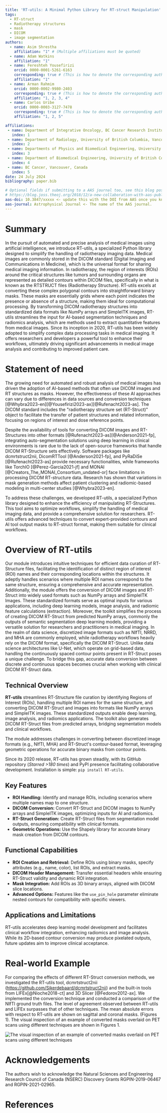 ```yaml
---
title: 'RT-utils: A Minimal Python Library for RT-struct Manipulation'
tags:
  - RT-struct
  - Radiotherapy structures
  - mask
  - DICOM
  - image segmentation 
authors:
  - name: Asim Shrestha
    affiliation: "1" # (Multiple affiliations must be quoted)
  - name: Adam Watkins
    affiliation: "1"
  - name: Fereshteh Yousefirizi
    orcid: 0000-0001-5261-6163
    corresponding: true # (This is how to denote the corresponding author)
    affiliation: "1"
  - name: Arman Rahmim
    orcid: 0000-0002-9980-2403
    corresponding: true # (This is how to denote the corresponding author)
    affiliation: "1, 2, 3, 4"
  - name: Carlos Uribe
    orcid: 0000-0003-3127-7478
    corresponding: true # (This is how to denote the corresponding author)
    affiliation: "1, 2, 5"

affiliations:
 - name: Department of Integrative Oncology, BC Cancer Research Institute, Vancouver, British Columbia, Canada
   index: 1
 - name: Department of Radiology, University of British Columbia, Vancouver, BC, Canada
   index: 2
 - name: Departments of Physics and Biomedical Engineering, University of British Columbia, Vancouver, BC, Canada
   index: 3
 - name: Department of Biomedical Engineering, University of British Columbia, Vancouver, Canada
   index: 4
 - name: BC Cancer, Vancouver, Canada
   index: 5
date: 24 July 2024
bibliography: paper.bib

# Optional fields if submitting to a AAS journal too, see this blog post:
# https://blog.joss.theoj.org/2018/12/a-new-collaboration-with-aas-publishing
aas-doi: 10.3847/xxxxx <- update this with the DOI from AAS once you know it.
aas-journal: Astrophysical Journal <- The name of the AAS journal.
---
```


# Summary

In the pursuit of automated and precise analysis of medical images using artificial intelligence, we introduce RT-utils, a specialized Python library designed to simplify the handling of radiotherapy imaging data. Medical images are commonly stored in the DICOM standard (Digital Imaging and Communications in Medicine), which is the universal format for sharing medical imaging information. In radiotherapy, the region of interests (ROIs) around the critical structures like tumors and surrounding organs are represented as detailed contours within DICOM files, specifically in what is known as the RTSTRUCT files (Radiotherapy Structure). RT-utils excels at converting these complex polygonal contours into straightforward binary masks. These masks are essentially grids where each point indicates the presence or absence of a structure, making them ideal for computational processing. By transforming DICOM radiotherapy structures into standardized data formats like NumPy arrays and SimpleITK images, RT-utils streamlines the input for AI-based segmentation techniques and radiomics analysis, which are methods used to extract quantitative features from medical images. Since its inception in 2020, RT-utils has been widely adopted to simplify complex data processing tasks in medical imaging. It offers researchers and developers a powerful tool to enhance their workflows, ultimately driving significant advancements in medical image analysis and contributing to improved patient care.

# Statement of need

The growing need for automated and robust analysis of medical images has driven the adoption of AI-based methods that often use DICOM images and RT structures as masks. However, the effectiveness of these AI approaches can vary due to differences in data sources and conversion techniques [@Whybra2023-en][@Yousefirizi2023-ax][@Rufenacht2023-as]. The DICOM standard includes the "radiotherapy structure set (RT-Struct)" object to facilitate the transfer of patient structures and related information, focusing on regions of interest and dose reference points.

Despite the availability of tools for converting DICOM images and RT-Structures into other formats [@Rufenacht2023-as][@Anderson2021-fp], integrating auto-segmentation solutions using deep learning in clinical environments is rare due to the lack of open-source frameworks that handle DICOM RT-Structure sets effectively. Software packages like dcmrtstruct2nii, DicomRTTool [@Anderson2021-fp], and PyRaDiSe [@Rufenacht2023-as] provide necessary functionalities, while frameworks like TorchIO [@Perez-Garcia2021-jf] and MONAI [@Creators_The_MONAI_Consortium_undated-or] face limitations in processing DICOM RT-structure data. Research has shown that variations in mask generation methods affect patient clustering and radiomic-based modeling in multi-center studies [@Whybra2023-en].

To address these challenges, we developed RT-utils, a specialized Python library designed to enhance the efficiency of manipulating RT-Structures. This tool aims to optimize workflows, simplify the handling of medical imaging data, and provide a comprehensive solution for researchers. RT-utils offers advanced techniques to convert expert-provided contours and AI tool output masks to RT-struct format, making them suitable for clinical workflows.

# Overview of RT-utils

Our module introduces intuitive techniques for efficient data curation of RT-Structure files, facilitating the identification of distinct region of interest (ROI) names and their corresponding locations within the structures. It adeptly handles scenarios where multiple ROI names correspond to the same structure, ensuring a comprehensive and accurate representation. Additionally, the module offers the conversion of DICOM images and RT-Struct into widely used formats such as NumPy arrays and SimpleITK Images. These standardized formats serve as optimal inputs for various applications, including deep learning models, image analysis, and radiomic feature calculations (extraction). Moreover, the toolkit simplifies the process of creating DICOM RT-Struct from predicted NumPy arrays, commonly the outputs of semantic segmentation deep learning models, providing a versatile solution for researchers and practitioners in medical imaging.
In the realm of data science, discretized image formats such as NIfTI, NRRD, and MHA are commonly employed, while radiotherapy workflows heavily rely on the DICOM format, specifically the DICOM RT-Struct. Unlike data science architectures like U-Net, which operate on grid-based data, handling the continuously spaced contour points present in RT-Struct poses a unique challenge. To bridge this gap, accurate data conversion between discrete and continuous spaces becomes crucial when working with clinical DICOM RT-Struct data.

## Technical Overview 

**RT-utils** streamlines RT-Structure file curation by identifying Regions of Interest (ROIs), handling multiple ROI names for the same structure, and converting DICOM RT-Struct and images into formats like NumPy arrays and SimpleITK images. These standardized outputs enable deep learning, image analysis, and radiomics applications. The toolkit also generates DICOM RT-Struct files from predicted arrays, bridging segmentation models and clinical workflows.

The module addresses challenges in converting between discretized image formats (e.g., NIfTI, MHA) and RT-Struct's contour-based format, leveraging geometric operations for accurate binary masks from contour points.

Since its 2020 release, RT-utils has grown steadily, with its GitHub repository (*Starred >180 times*) and PyPI presence facilitating collaborative development. Installation is simple: `pip install RT-utils`.

## Key Features

- **ROI Handling:** Identify and manage ROIs, including scenarios where multiple names map to one structure.
- **DICOM Conversion:** Convert RT-Struct and DICOM images to NumPy arrays and SimpleITK images, optimizing inputs for AI and radiomics.
- **RT-Struct Generation:** Create RT-Struct files from segmentation model outputs, ensuring compatibility with clinical formats.
- **Geometric Operations:** Use the Shapely library for accurate binary mask creation from DICOM contours.

## Functional Capabilities

- **ROI Creation and Retrieval:** Define ROIs using binary masks, specify attributes (e.g., name, color), list ROIs, and extract masks.
- **DICOM Header Management:** Transfer essential headers while ensuring RT-Struct validity and dynamic ROI integration.
- **Mask Integration:** Add ROIs as 3D binary arrays, aligned with DICOM slice locations.
- **Advanced Options:** Features like the `use_pin_hole` parameter eliminate nested contours for compatibility with specific viewers.

## Applications and Limitations

RT-utils accelerates deep learning model development and facilitates clinical workflow integration, enhancing radiomics and image analysis. While its 2D-based contour conversion may produce pixelated outputs, future updates aim to improve clinical acceptance.


# Real-world Example
For comparing the effects of different RT-Struct conversion methods, we investigated the RT-utils tool, dcmrtstruct2nii (https://github.com/Sikerdebaard/dcmrtstruct2nii) and the built-in tools from LIFEx[@Nioche2018-ct] and 3D Slicer [@Fedorov2012-ax]. We implemented the conversion technique and conducted a comparison of the NIfTI ground truth files. The level of agreement observed between RT-utils and LIFEx surpasses that of other techniques. The mean absolute errors with respect to RT-utils are shown on sagittal and coronal masks. (Figures 1). The visual inspection of an example of converted masks overlaid on PET scans using different techniques are shown in Figures 1. 


![The visual inspection of an example of converted masks overlaid on PET scans using different techniques](../src/RT.png)


# Acknowledgements

The authors wish to acknowledge the Natural Sciences and Engineering Research Council of Canada (NSERC) Discovery Grants RGPIN-2019-06467 and RGPIN-2021-02965.

# References
